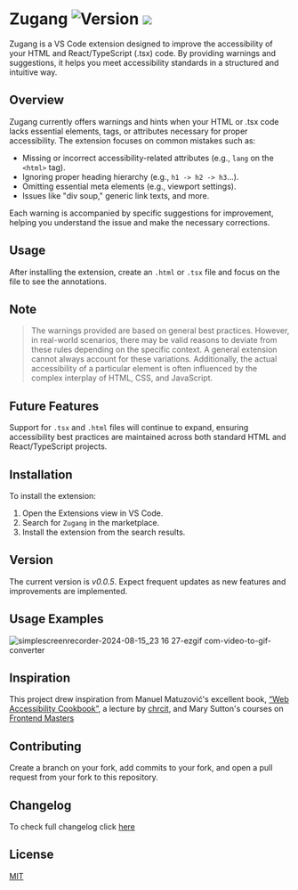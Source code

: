 # Zugang ![Version](https://img.shields.io/visual-studio-marketplace/v/bpetermann.zugang) <img src="https://img.shields.io/badge/LICENSE-MIT-green"  />

Zugang is a VS Code extension designed to improve the accessibility of your HTML and React/TypeScript (.tsx) code. By providing warnings and suggestions, it helps you meet accessibility standards in a structured and intuitive way.

## Overview

Zugang currently offers warnings and hints when your HTML or .tsx code lacks essential elements, tags, or attributes necessary for proper accessibility. The extension focuses on common mistakes such as:

- Missing or incorrect accessibility-related attributes (e.g., `lang` on the `<html>` tag).
- Ignoring proper heading hierarchy (e.g., `h1 -> h2 -> h3`...).
- Omitting essential meta elements (e.g., viewport settings).
- Issues like "div soup," generic link texts, and more.

Each warning is accompanied by specific suggestions for improvement, helping you understand the issue and make the necessary corrections.

## Usage

After installing the extension, create an `.html` or `.tsx` file and focus on the file to see the annotations.

## Note

> The warnings provided are based on general best practices. However, in real-world scenarios, there may be valid reasons to deviate from these rules depending on the specific context. A general extension cannot always account for these variations. Additionally, the actual accessibility of a particular element is often influenced by the complex interplay of HTML, CSS, and JavaScript.

## Future Features

Support for `.tsx` and `.html` files will continue to expand, ensuring accessibility best practices are maintained across both standard HTML and React/TypeScript projects.

## Installation

To install the extension:

1. Open the Extensions view in VS Code.
2. Search for `Zugang` in the marketplace.
3. Install the extension from the search results.

## Version

The current version is _v0.0.5_. Expect frequent updates as new features and improvements are implemented.

## Usage Examples

![simplescreenrecorder-2024-08-15_23 16 27-ezgif com-video-to-gif-converter](https://github.com/user-attachments/assets/8be37fc9-c96a-45ef-aaf4-bb4e93ea1b1a)

## Inspiration

This project drew inspiration from Manuel Matuzović's excellent book, [“Web Accessibility Cookbook”](https://www.oreilly.com/library/view/web-accessibility-cookbook/9781098145590/), a lecture by [chrcit](https://github.com/chrcit), and Mary Sutton's courses on [Frontend Masters](https://frontendmasters.com/courses/react-accessibility/introduction/)

## Contributing

Create a branch on your fork, add commits to your fork, and open a pull request from your fork to this repository.

## Changelog

To check full changelog click [here](https://github.com/bpetermann/vscode-zugang/blob/main/CHANGELOG.md)

## License

[MIT](https://github.com/bpetermann/vscode-zugang/blob/main/LICENSE)
